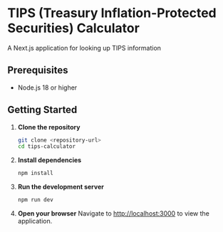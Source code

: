 # TIPS (Treasury Inflation-Protected Securities) Calculator

A Next.js application for looking up TIPS information

## Prerequisites

- Node.js 18 or higher

## Getting Started

1. **Clone the repository**
   ```bash
   git clone <repository-url>
   cd tips-calculator
   ```

2. **Install dependencies**
   ```bash
   npm install
   ```

3. **Run the development server**
   ```bash
   npm run dev
   ```

4. **Open your browser**
   Navigate to [http://localhost:3000](http://localhost:3000) to view the application.

